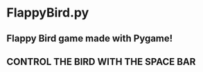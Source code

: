 # FlappyBird.py
Flappy Bird game made with Pygame!
------------------------------------
CONTROL THE BIRD WITH THE SPACE BAR
------------------------------------
